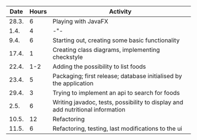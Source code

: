 Date | Hours | Activity
-----|-------|---------
28.3.| 6 | Playing with JavaFX
1.4.| 4 | -"-
9.4.| 6 | Starting out, creating some basic functionality
17.4.| 1 | Creating class diagrams, implementing checkstyle
22.4.| 1-2 | Adding the possibility to list foods
23.4.| 5 | Packaging; first release; database initialised by the application
29.4.| 3 | Trying to implement an api to search for foods
2.5. | 6 | Writing javadoc, tests, possibility to display and add nutritional information
10.5.| 12 | Refactoring
11.5.| 6 | Refactoring, testing, last modifications to the ui
